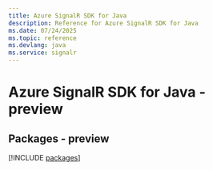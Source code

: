 ```yaml
---
title: Azure SignalR SDK for Java
description: Reference for Azure SignalR SDK for Java
ms.date: 07/24/2025
ms.topic: reference
ms.devlang: java
ms.service: signalr
---
```

# Azure SignalR SDK for Java - preview
## Packages - preview
[!INCLUDE [packages](signalr-index.md)]